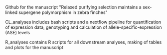 Github for the manuscript "Relaxed purifying selection maintains a sex-linked supergene polymorphism in zebra finches"

CL_analyses includes bash scripts and a nextflow pipeline for quantification of expression data, genotyping and 
calculation of allele-specific-expression (ASE) levels



R_analyses contains R scripts for all downstream analyses, making of tables and plots for the manuscript

